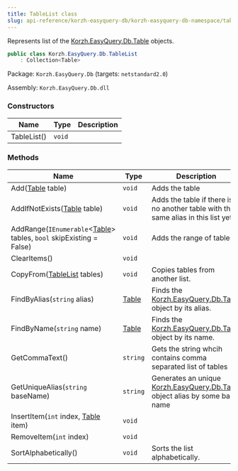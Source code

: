 ```yaml
---
title: TableList class
slug: api-reference/korzh-easyquery-db/korzh-easyquery-db-namespace/tablelist-class
---
```



Represents list of the [Korzh.EasyQuery.Db.Table](/api-reference/korzh-easyquery-db/korzh-easyquery-db-namespace/table-class) objects.
```csharp
public class Korzh.EasyQuery.Db.TableList
    : Collection<Table>

```
Package: `Korzh.EasyQuery.Db` (targets: `netstandard2.0`)

Assembly: `Korzh.EasyQuery.Db.dll`

### Constructors

| Name | Type | Description | 
| --- | --- | --- | 
| TableList() | `void` |  | 


### Methods

| Name | Type | Description | 
| --- | --- | --- | 
| Add([Table](/api-reference/korzh-easyquery-db/korzh-easyquery-db-namespace/table-class) table) | `void` | Adds the table | 
| AddIfNotExists([Table](/api-reference/korzh-easyquery-db/korzh-easyquery-db-namespace/table-class) table) | `void` | Adds the table if there is no another table with the same alias in this list yet. | 
| AddRange(`IEnumerable`&lt;[Table](/api-reference/korzh-easyquery-db/korzh-easyquery-db-namespace/table-class)&gt; tables, `bool` skipExisting = False) | `void` | Adds the range of tables | 
| ClearItems() | `void` |  | 
| CopyFrom([TableList](/api-reference/korzh-easyquery-db/korzh-easyquery-db-namespace/tablelist-class) tables) | `void` | Copies tables from another list. | 
| FindByAlias(`string` alias) | [Table](/api-reference/korzh-easyquery-db/korzh-easyquery-db-namespace/table-class) | Finds the [Korzh.EasyQuery.Db.Table](/api-reference/korzh-easyquery-db/korzh-easyquery-db-namespace/table-class) object by its alias. | 
| FindByName(`string` name) | [Table](/api-reference/korzh-easyquery-db/korzh-easyquery-db-namespace/table-class) | Finds the [Korzh.EasyQuery.Db.Table](/api-reference/korzh-easyquery-db/korzh-easyquery-db-namespace/table-class) object by its name. | 
| GetCommaText() | `string` | Gets the string whcih contains comma separated list of tables | 
| GetUniqueAlias(`string` baseName) | `string` | Generates an unique [Korzh.EasyQuery.Db.Table](/api-reference/korzh-easyquery-db/korzh-easyquery-db-namespace/table-class) object alias by some base name | 
| InsertItem(`int` index, [Table](/api-reference/korzh-easyquery-db/korzh-easyquery-db-namespace/table-class) item) | `void` |  | 
| RemoveItem(`int` index) | `void` |  | 
| SortAlphabetically() | `void` | Sorts the list alphabetically. |